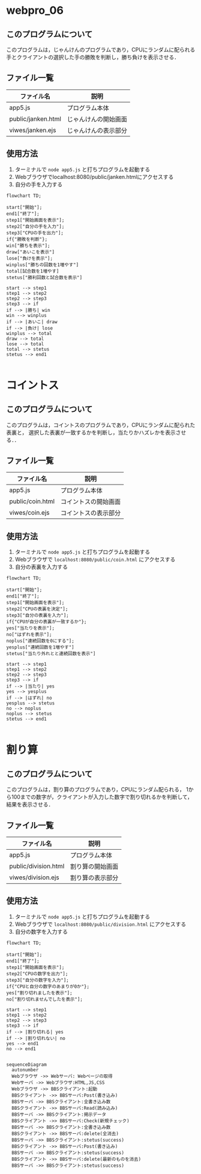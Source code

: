 # webpro_06
## このプログラムについて
このプログラムは，じゃんけんのプログラムであり，CPUにランダムに配られる手とクライアントの選択した手の勝敗を判断し，勝ち負けを表示させる．

## ファイル一覧
ファイル名 | 説明
-|-
app5.js | プログラム本体
public/janken.html | じゃんけんの開始画面
viwes/janken.ejs | じゃんけんの表示部分

## 使用方法
1. ターミナルで ```node app5.js``` と打ちプログラムを起動する
1. Webブラウザでlocalhost:8080/public/janken.htmlにアクセスする
1. 自分の手を入力する

```mermaid
flowchart TD;

start["開始"];
end1["終了"];
step1["開始画面を表示"];
step2["自分の手を入力"];
step3["CPUの手を出力"];
if{"勝敗を判断"};
win["勝ちを表示"];
draw["あいこを表示"]
lose["負けを表示"];
winplus["勝ちの回数を1増やす"]
total[試合数を1増やす]
stetus["勝利回数と試合数を表示"]

start --> step1
step1 --> step2
step2 --> step3
step3 --> if
if --> |勝ち| win
win --> winplus
if --> |あいこ| draw
if --> |負け| lose
winplus --> total
draw --> total
lose --> total
total --> stetus
stetus --> end1


```

# コイントス
## このプログラムについて
このプログラムは，コイントスのプログラムであり，CPUにランダムに配られた表裏と，
選択した表裏が一致するかを判断し，当たりかハズレかを表示させる．．

## ファイル一覧
ファイル名 | 説明
-|-
app5.js | プログラム本体
public/coin.html | コイントスの開始画面
viwes/coin.ejs | コイントスの表示部分

## 使用方法
1. ターミナルで ```node app5.js``` と打ちプログラムを起動する
1. Webブラウザで ```localhost:8080/public/coin.html``` にアクセスする
1. 自分の表裏を入力する

```mermaid
flowchart TD;

start["開始"];
end1["終了"];
step1["開始画面を表示"];
step2["CPUの表裏を決定"];
step3["自分の表裏を入力"];
if{"CPUが自分の表裏が一致するか"};
yes["当たりを表示"];
no["はずれを表示"];
noplus["連続回数を0にする"];
yesplus["連続回数を1増やす"]
stetus["当たり外れとと連続回数を表示"]

start --> step1
step1 --> step2
step2 --> step3
step3 --> if
if --> |当たり| yes
yes --> yesplus
if --> |はずれ| no
yesplus --> stetus
no --> noplus
noplus --> stetus
stetus --> end1


```

# 割り算
## このプログラムについて
このプログラムは，割り算のプログラムであり，CPUにランダム配られる，
1から100までの数字が，クライアントが入力した数字で割り切れるかを判断して，結果を表示させる．

## ファイル一覧
ファイル名 | 説明
-|-
app5.js | プログラム本体
public/division.html | 割り算の開始画面
viwes/division.ejs | 割り算の表示部分

## 使用方法
1. ターミナルで ```node app5.js``` と打ちプログラムを起動する
1. Webブラウザで ```localhost:8080/public/division.html``` にアクセスする
1. 自分の数字を入力する

```mermaid
flowchart TD;

start["開始"];
end1["終了"];
step1["開始画面を表示"];
step2["CPUの数字を出力"];
step3["自分の数字を入力"];
if{"CPUと自分の数字のあまりが0か"};
yes["割り切れましたを表示"];
no["割り切れませんでしたを表示"];

start --> step1
step1 --> step2
step2 --> step3
step3 --> if
if --> |割り切れる| yes
if --> |割り切れない| no
yes --> end1
no --> end1


```
```mermaid
sequenceDiagram
  autonumber
  Webブラウザ ->> Webサーバ: Webページの取得
  Webサーバ ->> Webブラウザ:HTML,JS,CSS
  Webブラウザ ->> BBSクライアント:起動
  BBSクライアント ->> BBSサーバ:Post(書き込み)
  BBSサーバ ->> BBSクライアント:全書き込み数
  BBSクライアント ->> BBSサーバ:Read(読み込み)
  BBSサーバ ->> BBSクライアント:掲示データ
  BBSクライアント ->> BBSサーバ:Check(新規チェック)
  BBSサーバ ->> BBSクライアント:全書き込み数
  BBSクライアント ->> BBSサーバ:delete(全消去)
  BBSサーバ ->> BBSクライアント:stetus(success)
  BBSクライアント ->> BBSサーバ:Post(書き込み)
  BBSサーバ ->> BBSクライアント:stetus(success)
  BBSクライアント ->> BBSサーバ:delete(最新のものを消去)
  BBSサーバ ->> BBSクライアント:stetus(success)
```